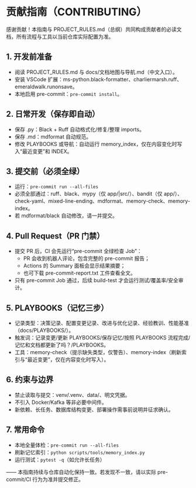 # 贡献指南（CONTRIBUTING）

感谢贡献！本指南与 PROJECT_RULES.md（总纲）共同构成贡献者的必读文档，所有流程与工具以当前仓库实际配置为准。

## 1. 开发前准备

- 阅读 PROJECT_RULES.md 与 docs/文档地图与导航.md（中文入口）。
- 安装 VSCode 扩展：ms-python.black-formatter、charliermarsh.ruff、emeraldwalk.runonsave。
- 本地启用 pre-commit：`pre-commit install`。

## 2. 日常开发（保存即自动）

- 保存 .py：Black + Ruff 自动格式化/修复/整理 imports。
- 保存 .md：mdformat 自动规范。
- 修改 PLAYBOOKS 或导航：自动运行 memory_index，仅在内容变化时写入“最近变更”和 INDEX。

## 3. 提交前（必须全绿）

- 运行：`pre-commit run --all-files`
- 必须全部通过：ruff、black、mypy（仅 app/|src/）、bandit（仅 app/）、check-yaml、mixed-line-ending、mdformat、memory-check、memory-index。
- 若 mdformat/black 自动修改，请一并提交。

## 4. Pull Request（PR 门禁）

- 提交 PR 后，CI 会先运行“pre-commit 全绿检查 Job”：
  - PR 会收到机器人评论，包含完整的 pre-commit 报告；
  - Actions 的 Summary 面板会显示结果摘要；
  - 也可下载 pre-commit-report.txt 工件查看全文。
- 只有 pre-commit Job 通过，后续 build-test 才会运行测试/覆盖率/安全审计。

## 5. PLAYBOOKS（记忆三步）

- 记录类型：决策记录、配置变更记录、改进与优化记录、经验教训、性能基准（docs/PLAYBOOKS/）。
- 触发词：记录变更/更新 PLAYBOOKS/保存记忆/按照 PLAYBOOKS 流程完成/记忆和文档都更新了吗？/PLAYBOOKS。
- 工具：memory-check（提示缺失类型，仅警告）、memory-index（刷新索引与“最近变更”，仅在内容变化时写入）。

## 6. 约束与边界

- 禁止读取与提交：venv/.venv、data/、明文凭据。
- 不引入 Docker/Kafka 等非必要中间件。
- 新依赖、长任务、数据库结构变更、部署操作需事前说明并征求确认。

## 7. 常用命令

- 本地全量体检：`pre-commit run --all-files`
- 刷新记忆索引：`python scripts/tools/memory_index.py`
- 运行测试：`pytest -q`（如允许长任务）

—— 本指南持续与仓库自动化保持一致。若发现不一致，请以实际 pre-commit/CI 行为为准并提交修正。

